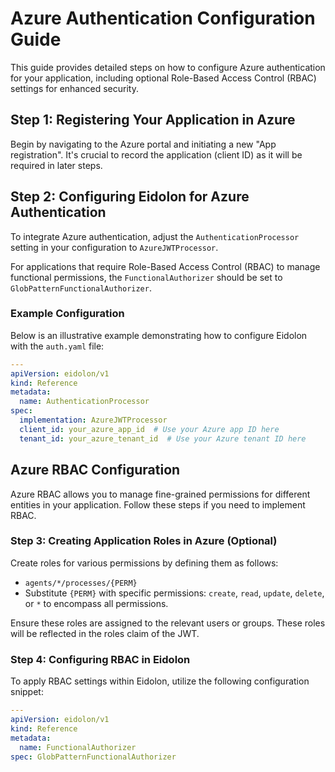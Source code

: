 # Azure Authentication Configuration Guide

This guide provides detailed steps on how to configure Azure authentication for your application, including optional Role-Based Access Control (RBAC) settings for enhanced security.

## Step 1: Registering Your Application in Azure

Begin by navigating to the Azure portal and initiating a new "App registration". It's crucial to record the application (client ID) as it will be required in later steps.

## Step 2: Configuring Eidolon for Azure Authentication

To integrate Azure authentication, adjust the `AuthenticationProcessor` setting in your configuration to `AzureJWTProcessor`.

For applications that require Role-Based Access Control (RBAC) to manage functional permissions, the `FunctionalAuthorizer` should be set to `GlobPatternFunctionalAuthorizer`.

### Example Configuration
Below is an illustrative example demonstrating how to configure Eidolon with the `auth.yaml` file:

```yaml
---
apiVersion: eidolon/v1
kind: Reference
metadata:
  name: AuthenticationProcessor
spec:
  implementation: AzureJWTProcessor
  client_id: your_azure_app_id  # Use your Azure app ID here
  tenant_id: your_azure_tenant_id  # Use your Azure tenant ID here
```

## Azure RBAC Configuration

Azure RBAC allows you to manage fine-grained permissions for different entities in your application. Follow these steps if you need to implement RBAC.

### Step 3: Creating Application Roles in Azure (Optional)

Create roles for various permissions by defining them as follows:
- `agents/*/processes/{PERM}`
- Substitute `{PERM}` with specific permissions: `create`, `read`, `update`, `delete`, or `*` to encompass all permissions.

Ensure these roles are assigned to the relevant users or groups. These roles will be reflected in the roles claim of the JWT.

### Step 4: Configuring RBAC in Eidolon

To apply RBAC settings within Eidolon, utilize the following configuration snippet:

```yaml
---
apiVersion: eidolon/v1
kind: Reference
metadata:
  name: FunctionalAuthorizer
spec: GlobPatternFunctionalAuthorizer
```